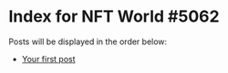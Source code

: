 # Index for NFT World #5062
Posts will be displayed in the order below:

- [Your first post](./001-first.md)

